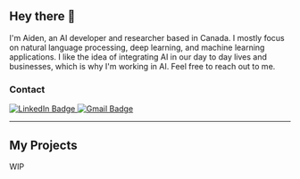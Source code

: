 ## Hey there 👋
I'm Aiden, an AI developer and researcher based in Canada. I mostly focus on natural language processing, deep learning, and machine learning applications. I like the idea of integrating AI in our day to day lives and businesses, which is why I'm working in AI. Feel free to reach out to me.

### Contact 
<div id="badges">
  <a href="https://www.linkedin.com/in/mohamad-khosravani/">
    <img src="https://img.shields.io/badge/LinkedIn-blue?style=for-the-badge&logo=linkedin&logoColor=white" alt="LinkedIn Badge"/>
  </a>
  <a href="mailto:mohamad.khosravani97@gmail.com">
    <img src="https://img.shields.io/badge/Gmail-D14836?style=for-the-badge&logo=gmail&logoColor=white" alt="Gmail Badge"/>
  </a>
</div>

---

## My Projects
WIP
<!--
**b14ck-sun/b14ck-sun** is a ✨ _special_ ✨ repository because its `README.md` (this file) appears on your GitHub profile.

Here are some ideas to get you started:

- 🔭 I’m currently working on ...
- 🌱 I’m currently learning ...
- 👯 I’m looking to collaborate on ...
- 🤔 I’m looking for help with ...
- 💬 Ask me about ...
- 📫 How to reach me: ...
- 😄 Pronouns: ...
- ⚡ Fun fact: ...
-->
